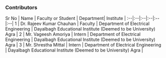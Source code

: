 ### Contributors

Sr No | Name | Faculty or Student | Department| Institute |
:--|:--|:--|:--|:--|:--|
1 | Dr. Rajeev Kumar Chauhan | Faculty | Department of Electrical Engineering | Dayalbagh Educational Institute (Deemed to be University) Agra |
2 | Mr. Vageesh Amoriya | Intern | Department of Electrical Engineering | Dayalbagh Educational Institute (Deemed to be University) Agra |
3 | Mr. Shrestha Mittal | Intern | Department of Electrical Engineering | Dayalbagh Educational Institute (Deemed to be University) Agra |
